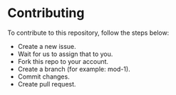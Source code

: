 # Contributing

To contribute to this repository, follow the steps below:

- Create a new issue.
- Wait for us to assign that to you.
- Fork this repo to your account.
- Create a branch (for example: mod-1).
- Commit changes.
- Create pull request.